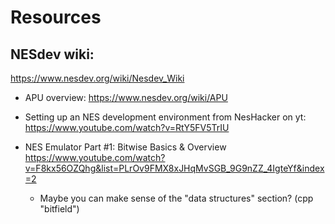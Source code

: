 # Resources

## NESdev wiki: 
https://www.nesdev.org/wiki/Nesdev_Wiki

- APU overview: https://www.nesdev.org/wiki/APU

- Setting up an NES development environment from NesHacker on yt: https://www.youtube.com/watch?v=RtY5FV5TrIU

- NES Emulator Part #1: Bitwise Basics & Overview https://www.youtube.com/watch?v=F8kx56OZQhg&list=PLrOv9FMX8xJHqMvSGB_9G9nZZ_4IgteYf&index=2
    - Maybe you can make sense of the "data structures" section? (cpp "bitfield")